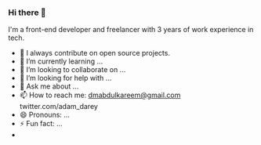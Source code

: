 ### Hi there 👋
 I'm a front-end developer and freelancer with 3 years of work experience in tech. 
- 🔭 I always contribute on open source projects. 
- 🌱 I’m currently learning ...
- 👯 I’m looking to collaborate on ...
- 🤔 I’m looking for help with ...
- 💬 Ask me about ...
- 📫 How to reach me: dmabdulkareem@gmail.com twitter.com/adam_darey
- 😄 Pronouns: ...
- ⚡ Fun fact: ...
-
